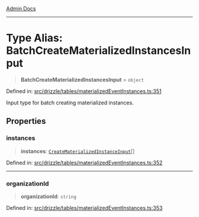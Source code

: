 [Admin Docs](/)

***

# Type Alias: BatchCreateMaterializedInstancesInput

> **BatchCreateMaterializedInstancesInput** = `object`

Defined in: [src/drizzle/tables/materializedEventInstances.ts:351](https://github.com/gautam-divyanshu/talawa-api/blob/1d38acecd3e456f869683fb8dca035a5e42010d5/src/drizzle/tables/materializedEventInstances.ts#L351)

Input type for batch creating materialized instances.

## Properties

### instances

> **instances**: [`CreateMaterializedInstanceInput`](CreateMaterializedInstanceInput.md)[]

Defined in: [src/drizzle/tables/materializedEventInstances.ts:352](https://github.com/gautam-divyanshu/talawa-api/blob/1d38acecd3e456f869683fb8dca035a5e42010d5/src/drizzle/tables/materializedEventInstances.ts#L352)

***

### organizationId

> **organizationId**: `string`

Defined in: [src/drizzle/tables/materializedEventInstances.ts:353](https://github.com/gautam-divyanshu/talawa-api/blob/1d38acecd3e456f869683fb8dca035a5e42010d5/src/drizzle/tables/materializedEventInstances.ts#L353)
